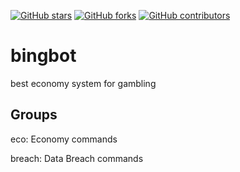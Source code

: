 [![GitHub stars](https://img.shields.io/github/stars/itsb1ng/bingbot.svg?color=pink)](https://github.com/itsb1ng/bingbot/main)
[![GitHub forks](https://img.shields.io/github/forks/itsb1ng/bingbot.svg?color=pink)](https://github.com/itsb1ng/bingbot/main)
[![GitHub contributors](https://img.shields.io/github/contributors/itsb1ng/bingbot.svg?color=pink)](https://github.com/itsb1ng/bingbot/main)

# bingbot

best economy system for gambling

## Groups
eco: Economy commands

breach: Data Breach commands
